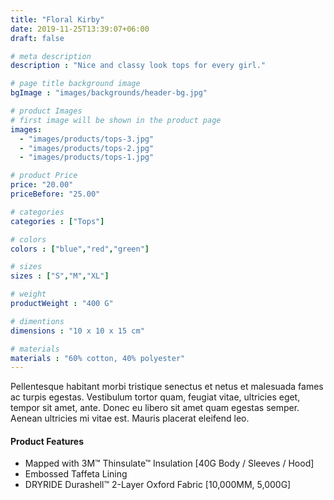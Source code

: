 ```yaml
---
title: "Floral Kirby"
date: 2019-11-25T13:39:07+06:00
draft: false

# meta description
description : "Nice and classy look tops for every girl."

# page title background image
bgImage : "images/backgrounds/header-bg.jpg"

# product Images
# first image will be shown in the product page
images:
  - "images/products/tops-3.jpg"
  - "images/products/tops-2.jpg"
  - "images/products/tops-1.jpg"

# product Price
price: "20.00"
priceBefore: "25.00"

# categories
categories : ["Tops"]

# colors 
colors : ["blue","red","green"]

# sizes
sizes : ["S","M","XL"]

# weight
productWeight : "400 G"

# dimentions
dimensions : "10 x 10 x 15 cm"

# materials
materials : "60% cotton, 40% polyester"
---
```


Pellentesque habitant morbi tristique senectus et netus et malesuada fames ac turpis egestas. Vestibulum tortor quam, feugiat vitae, ultricies eget, tempor sit amet, ante. Donec eu libero sit amet quam egestas semper. Aenean ultricies mi vitae est. Mauris placerat eleifend leo.

#### Product Features

* Mapped with 3M™ Thinsulate™ Insulation [40G Body / Sleeves / Hood]
* Embossed Taffeta Lining
* DRYRIDE Durashell™ 2-Layer Oxford Fabric [10,000MM, 5,000G]